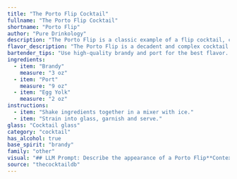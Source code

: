 ```yaml
---
title: "The Porto Flip Cocktail"
fullname: "The Porto Flip Cocktail"
shortname: "Porto Flip"
author: "Pure Drinkology"
description: "The Porto Flip is a classic example of a flip cocktail, characterized by its creamy, egg yolk-based texture. Originating in the 18th century, flips were popular throughout the Victorian era and employed spirits like brandy, rum, and whiskey, often paired with fortified wines like Port. "
flavor_description: "The Porto Flip is a decadent and complex cocktail. The brandy provides a warm, spicy backbone, while the port adds richness and sweetness. The egg yolk, whisked into a silky froth, contributes a velvety texture and a subtle creaminess. The flavors meld beautifully, creating a harmonious balance of sweetness, spice, and creaminess. "
bartender_tips: "Use high-quality brandy and port for the best flavor.  Ensure the egg yolk is at room temperature for easier emulsification.  Shake vigorously with ice to chill and create a frothy texture.  Strain into a chilled coupe glass for a smooth presentation.  Don't over-shake, or the drink will become too watery.  Garnish with a twist of orange peel for an elegant touch. "
ingredients:
  - item: "Brandy"
    measure: "3 oz"
  - item: "Port"
    measure: "9 oz"
  - item: "Egg Yolk"
    measure: "2 oz"
instructions:
  - item: "Shake ingredients together in a mixer with ice."
  - item: "Strain into glass, garnish and serve."
glass: "Cocktail glass"
category: "cocktail"
has_alcohol: true
base_spirit: "brandy"
family: "other"
visual: "## LLM Prompt: Describe the appearance of a Porto Flip**Context:** The Porto Flip is a classic cocktail made with brandy, port, and egg yolk. Imagine you are looking at a freshly made Porto Flip in a chilled coupe glass. **Describe:*** **Color:** What is the overall color of the drink? Is it a deep, rich hue, or lighter and more delicate? Does it have any noticeable layers or gradients? * **Texture:** Is the drink smooth and velvety, or does it have a frothy head? Is there any visible egg white, or is it completely incorporated? * **Appearance:** Describe any interesting visual elements. Are there any bubbles or swirls? Does the light catch the drink in a special way? * **Garnish:** Imagine a simple, classic garnish for this drink. How does it contribute to the overall visual appeal? **Example:** The Porto Flip is a deep, mahogany brown, with a velvety texture and a thin, frothy head. The light catches the surface, revealing subtle swirls of amber and gold. A single maraschino cherry, perched on the rim of the coupe glass, adds a vibrant splash of crimson. "
source: "thecocktaildb"
---
```



